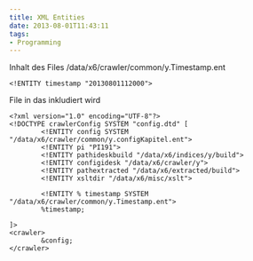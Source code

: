 ```yaml
---
title: XML Entities
date: 2013-08-01T11:43:11
tags: 
- Programming
---
```


Inhalt des Files /data/x6/crawler/common/y.Timestamp.ent

    <!ENTITY timestamp "20130801112000">

File in das inkludiert wird

~~~
<?xml version="1.0" encoding="UTF-8"?>
<!DOCTYPE crawlerConfig SYSTEM "config.dtd" [
        <!ENTITY config SYSTEM "/data/x6/crawler/common/y.configKapitel.ent">
        <!ENTITY pi "PI191">
        <!ENTITY pathideskbuild "/data/x6/indices/y/build">
        <!ENTITY configidesk "/data/x6/crawler/y">
        <!ENTITY pathextracted "/data/x6/extracted/build">
        <!ENTITY xsltdir "/data/x6/misc/xslt">

        <!ENTITY % timestamp SYSTEM "/data/x6/crawler/common/y.Timestamp.ent">
        %timestamp;

]>
<crawler>
        &config;
</crawler>
~~~
